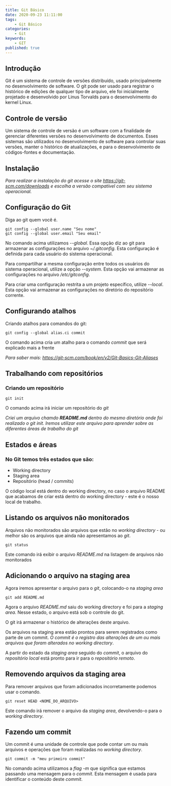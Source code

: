 ```yaml
---
title: Git Básico
date: 2020-09-23 11:11:00
tags:
    - Git Básico
categories:
    - Git
keywords:
    - GIT
published: true
---
```


## Introdução
Git é um sistema de controle de versões distribuído, usado principalmente no desenvolvimento de software.
O git pode ser usado para registrar o histórico de edições de qualquer tipo de arquivo, ele foi inicialmente projetado e desenvolvido por Linus Torvalds para o desenvolvimento do kernel Linux.

## Controle de versão
Um sistema de controle de versão é um software com a finalidade de gerenciar diferentes versões no desenvolvimento de documentos.
Esses sistemas são utilizados no desenvolvimento de software para controlar suas versões, manter o histórico de atualizações, e para o desenvolvimento de códigos-fontes e documentação.
## Instalação
*Para realizar a instalação do git acesse o site https://git-scm.com/downloads e escolha a versão compatível com seu sistema operacional.*

## Configuração do Git
Diga ao git quem você é.
```
git config --global user.name "Seu nome"
git config --global user.email "Seu email"
```
No comando acima utilizamos *--global*. Essa opção diz ao git para armazenar as configurações no arquivo *~/.gitconfig*. Esta configuração é definida para cada usuário do sistema operacional.

Para compartilhar a mesma configuração entre todos os usuários do sistema operacional, utilize a opção *--system*. Esta opção vai armazenar as configurações no arquivo */etc/gitconfig*.

Para criar uma configuração restrita a um projeto específico, utilize *--local*. Esta opção vai armazenar as configurações no diretório do repositório corrente.

## Configurando atalhos
Criando atalhos para comandos do git:
```
git config --global alias.ci commit
```
O comando acima cria um atalho para o comando *commit* que será explicado mais a frente

*Para saber mais: https://git-scm.com/book/en/v2/Git-Basics-Git-Aliases*

## Trabalhando com repositórios
### Criando um repositório
```
git init
```
O comando acima irá iniciar um repositório do *git*

*Criei um arquivo chamdo **README.md** dentro do mesmo diretório onde foi realizado o git init. Iremos utilizar este arquivo para aprender sobre as diferentes áreas de trabalho do git*

## Estados e áreas
### No Git temos três estados que são:
- Working directory
- Staging area
- Repositório (head / commits)

O código local está dentro do working directory, no caso o arquivo README que acabamos de criar está dentro do working directory - este é o nosso local de trabalho.

## Listando os arquivos não monitorados
Arquivos não monitorados são arquivos que estão no *working directory* - ou melhor são os arquivos que ainda não apresentamos ao *git*.

```
git status
```
Este comando irá exibir o arquivo *README.md* na listagem de arquivos não monitorados

## Adicionando o arquivo na staging area

Agora iremos apresentar o arquivo para o *git*, colocando-o na *staging area*

```
git add README.md
```

Agora o arquivo *README.md* saiu do working directory e foi para a *staging area*. Nesse estado, o arquivo está sob o controle do git.

O git irá armazenar o histórico de alterações deste arquivo.

Os arquivos na staging area estão prontos para serem registrados como parte de um commit. *O commit é o registro das alterações de um ou mais arquivos que foram alterados no working directory*.

A partir do estado da *staging area* seguido do *commit*, o arquivo do *repositório local* está pronto para ir para o *repositório remoto*.

## Removendo arquivos da staging area

Para remover arquivos que foram adicionados incorretamente podemos usar o comando.

```
git reset HEAD <NOME_DO_ARQUIVO>
```
Este comando irá remover o arquivo da *staging area*, devolvendo-o para o *working directory*.

## Fazendo um commit

Um commit é uma unidade de controle que pode contar um ou mais arquivos e operações que foram realizadas no *working directory*.

```
git commit -m "meu primeiro commit"
```
No comando acima utilizamos a *flag -m* que significa que estamos passando uma mensagem para o *commit*. Esta mensagem é usada para identificar o conteúdo deste *commit*.
